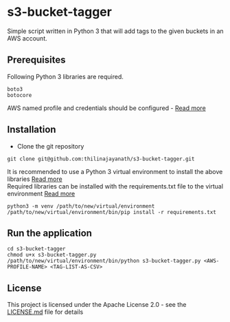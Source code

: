 # s3-bucket-tagger
Simple script written in Python 3 that will add tags to the given buckets in an AWS account.

## Prerequisites

Following Python 3 libraries are required.
```
boto3
botocore
```

AWS named profile and credentials should be configured - [Read more](https://docs.aws.amazon.com/cli/latest/userguide/cli-chap-configure.html)

## Installation

* Clone the git repository
```
git clone git@github.com:thilinajayanath/s3-bucket-tagger.git
```

It is recommended to use a Python 3 virtual environment to install the above libraries [Read more](https://docs.python.org/3/library/venv.html)  
Required libraries can be installed with the requirements.txt file to the virtual environment [Read more](https://pip.pypa.io/en/stable/user_guide/#requirements-files)

```
python3 -m venv /path/to/new/virtual/environment
/path/to/new/virtual/environment/bin/pip install -r requirements.txt
```

## Run the application

```
cd s3-bucket-tagger
chmod u+x s3-bucket-tagger.py
/path/to/new/virtual/environment/bin/python s3-bucket-tagger.py <AWS-PROFILE-NAME> <TAG-LIST-AS-CSV>
```

## License

This project is licensed under the Apache License 2.0 - see the [LICENSE.md](LICENSE.md) file for details
